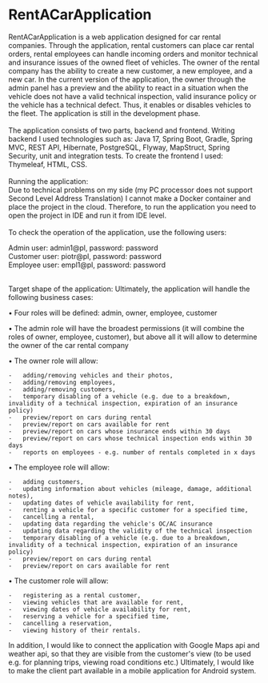 # RentACarApplication
<div>
	RentACarApplication is a web application designed for car rental companies. Through the application, rental customers can place car rental orders, 
	rental employees can handle incoming orders and monitor technical and insurance issues of the owned fleet of vehicles. The owner of the rental company has the ability to create a new customer, a new employee, and a new car. 
	In the current version of the application, the owner through the admin panel has a preview and the ability to react in a situation when the vehicle does not have a valid technical inspection, 
	valid insurance policy or the vehicle has a technical defect. Thus, it enables or disables vehicles to the fleet. 
	The application is still in the development phase.
</div>
<br>
<div>
	The application consists of two parts, backend and frontend. 
	Writing backend I used technologies such as: Java 17, Spring Boot, Gradle, Spring MVC, REST API, Hibernate, PostgreSQL, Flyway, MapStruct, Spring Security, unit and integration tests. 
	To create the frontend I used: Thymeleaf, HTML, CSS.
</div>
<br>
<div>
	Running the application:
<br>
	Due to technical problems on my side (my PC processor does not support Second Level Address Translation) I cannot make a Docker container and place the project in the cloud. 
	Therefore, to run the application you need to open the project in IDE and run it from IDE level.
</div>
<br>
<div>
	To check the operation of the application, use the following users: 
		<p>
			Admin user: admin1@pl, password: password<br>
			Customer user: piotr@pl, password: password<br>
			Employee user: empl1@pl, password: password
		</p>
</div>
<br>
Target shape of the application: 
Ultimately, the application will handle the following business cases:

•	Four roles will be defined: admin, owner, employee, customer

•	The admin role will have the broadest permissions (it will combine the roles of owner, employee, customer), 
	but above all it will allow to determine the owner of the car rental company
 
•	The owner role will allow:

	-	adding/removing vehicles and their photos,
	-	adding/removing employees,
	-	adding/removing customers,
	-	temporary disabling of a vehicle (e.g. due to a breakdown, invalidity of a technical inspection, expiration of an insurance policy)
	-	preview/report on cars during rental
	-	preview/report on cars available for rent
	-	preview/report on cars whose insurance ends within 30 days
	-	preview/report on cars whose technical inspection ends within 30 days
	-	reports on employees - e.g. number of rentals completed in x days

•	The employee role will allow:

	-	adding customers,
	-	updating information about vehicles (mileage, damage, additional notes),
	-	updating dates of vehicle availability for rent,
	-	renting a vehicle for a specific customer for a specified time,
	-	cancelling a rental,
	-	updating data regarding the vehicle's OC/AC insurance
	-	updating data regarding the validity of the technical inspection
	-	temporary disabling of a vehicle (e.g. due to a breakdown, invalidity of a technical inspection, expiration of an insurance policy)
	-	preview/report on cars during rental
	-	preview/report on cars available for rent

•	The customer role will allow:

	-	registering as a rental customer,
	-	viewing vehicles that are available for rent,
	-	viewing dates of vehicle availability for rent,
	-	reserving a vehicle for a specified time,
	-	cancelling a reservation,
	-	viewing history of their rentals.

In addition, I would like to connect the application with Google Maps api and weather api, so that they are visible from the customer's view 
(to be used e.g. for planning trips, viewing road conditions etc.)
Ultimately, I would like to make the client part available in a mobile application for Android system.
